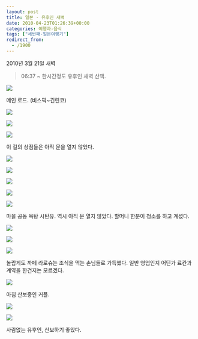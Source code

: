 ```yaml
---
layout: post
title: 일본 - 유후인 새벽
date: 2010-04-23T01:26:39+00:00
categories: 여행과-음식
tags: ["세번째-일본여행기"]
redirect_from:
  - /1900
---
```


2010년 3월 21일 새벽

> 06:37 ~ 한시간정도 유후인 새벽 산책.

![ ](/assets/media/uploads_1_cfile23.uf.156750184BD07E9A3D4243.jpg)

메인 로드. (비스픽~긴린코)

![ ](/assets/media/uploads_1_cfile22.uf.176750184BD07E9B3EC1CE.jpg)

![ ](/assets/media/uploads_1_cfile8.uf.196750184BD07E9C3F4BF1.jpg)

![ ](/assets/media/uploads_1_cfile25.uf.186750184BD07E9C40B469.jpg)

이 길의 상점들은 아직 문을 열지 않았다.

![ ](/assets/media/uploads_1_cfile22.uf.206750184BD07E9D415C3A.jpg)

![ ](/assets/media/uploads_1_cfile30.uf.116750184BD07E9D4214F6.jpg)

![ ](/assets/media/uploads_1_cfile4.uf.136750184BD07E9E43A790.jpg)

![ ](/assets/media/uploads_1_cfile6.uf.156750184BD07E9F44BA1F.jpg)

![ ](/assets/media/uploads_1_cfile25.uf.166750184BD07E9F45A0A4.jpg)

마을 공동 욕탕 시탄유. 역시 아직 문 열지 않았다. 할머니 한분이 청소를 하고 계셨다.

![ ](/assets/media/uploads_1_cfile29.uf.136750184BD07EA0461F4B.jpg)

![ ](/assets/media/uploads_1_cfile29.uf.156750184BD07EA147D4E9.jpg)

![ ](/assets/media/uploads_1_cfile3.uf.166750184BD07EA1482A9E.jpg)

놀랍게도 까페 라로슈는 조식을 먹는 손님들로 가득했다. 일반 영업인지 어딘가 료칸과 계약을 한건지는 모르겠다.

![ ](/assets/media/uploads_1_cfile25.uf.186750184BD07EA24970D3.jpg)

아침 산보중인 커플.

![ ](/assets/media/uploads_1_cfile25.uf.166750184BD07EA24A2DC7.jpg)

![ ](/assets/media/uploads_1_cfile27.uf.206750184BD07EA44C1488.jpg)

사람없는 유후인, 산보하기 좋았다.
<div id=comments>
</div>

